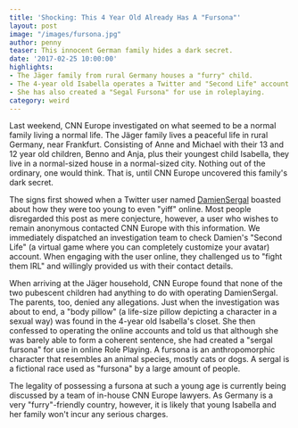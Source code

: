 ```yaml
---
title: 'Shocking: This 4 Year Old Already Has A "Fursona"'
layout: post
image: "/images/fursona.jpg"
author: penny
teaser: This innocent German family hides a dark secret.
date: '2017-02-25 10:00:00'
highlights:
- The Jäger family from rural Germany houses a "furry" child.
- The 4-year old Isabella operates a Twitter and "Second Life" account.
- She has also created a "Segal Fursona" for use in roleplaying.
category: weird
---
```


Last weekend, CNN Europe investigated on what seemed to be a normal family living a normal life. The Jäger family lives a peaceful life in rural Germany, near Frankfurt. Consisting of Anne and Michael with their 13 and 12 year old children, Benno and Anja, plus their youngest child Isabella, they live in a normal-sized house in a normal-sized city. Nothing out of the ordinary, one would think. That is, until CNN Europe uncovered this family's dark secret.

The signs first showed when a Twitter user named [DamienSergal](http://twitter.com/damiensergal) boasted about how they were too young to even "yiff" online. Most people disregarded this post as mere conjecture, however, a user who wishes to remain anonymous contacted CNN Europe with this information. We immediately dispatched an investigation team to check Damien's "Second Life" (a virtual game where you can completely customize your avatar) account. When engaging with the user online, they challenged us to "fight them IRL" and willingly provided us with their contact details.

When arriving at the Jäger household, CNN Europe found that none of the two pubescent children had anything to do with operating DamienSergal. The parents, too, denied any allegations. Just when the investigation was about to end, a "body pillow" (a life-size pillow depicting a character in a sexual way)  was found in the 4-year old Isabella's closet. She then confessed to operating the online accounts and told us that although she was barely able to form a coherent sentence, she had created a "sergal fursona" for use in online Role Playing. A fursona is an anthropomorphic character that resembles an animal species, mostly cats or dogs. A sergal is a fictional race used as "fursona" by a large amount of people.

The legality of possessing a fursona at such a young age is currently being discussed by a team of in-house CNN Europe lawyers. As Germany is a very "furry"-friendly country, however, it is likely that young Isabella and her family won't incur any serious charges.